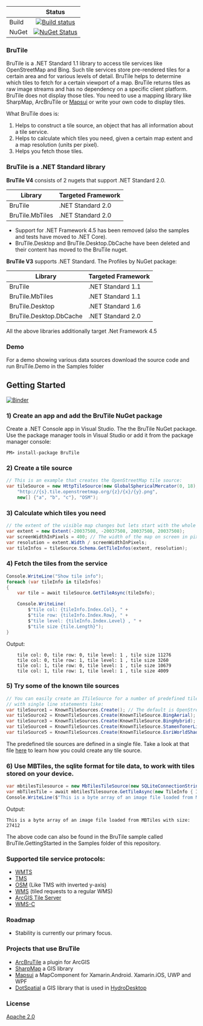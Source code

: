 |   | Status  | 
| ------------- |:-------------:|
| Build | [![Build status](https://ci.appveyor.com/api/projects/status/5s4poobpfab9g8ny?svg=true)](https://ci.appveyor.com/project/pauldendulk/brutile) |
| NuGet | [![NuGet Status](http://img.shields.io/nuget/v/BruTile.svg?style=flat)](https://www.nuget.org/packages/BruTile/) |

### BruTile
BruTile is a .NET Standard 1.1 library to access tile services like OpenStreetMap and Bing. Such tile services store pre-rendered tiles for a certain area and for various levels of detail. BruTile helps to determine which tiles to fetch for a certain viewport of a map. 
BruTile returns tiles as raw image streams and has no dependency on a specific client platform. BruTile does not display those tiles. You need to use a mapping library like SharpMap, ArcBruTile or [Mapsui](https://github.com/Mapsui/Mapsui) or write your own code to display tiles. 

What BruTile does is:

1. Helps to construct a tile source, an object that has all information about a tile service.
2. Helps to calculate which tiles you need, given a certain map extent and a map resolution (units per pixel). 
3. Helps you fetch those tiles.

### BruTile is a .NET Standard library

**BruTile V4** consists of 2 nugets that support .NET Standard 2.0.

| Library                  |   Targeted Framework  |
| ------------------------ | --------------------- |
| BruTile                  |  .NET Standard 2.0    |
| BruTile.MbTiles          |  .NET Standard 2.0    |

- Support for .NET Framework 4.5 has been removed (also the samples and tests have moved to .NET Core). 
- BruTile.Desktop and BruTile.Desktop.DbCache have been deleted and their content has moved to the BruTile nuget.

**BruTile V3** supports .NET Standard. The Profiles by NuGet package:

| Library                  |   Targeted Framework  |
| ------------------------ | --------------------- |
| BruTile                  |  .NET Standard 1.1    |
| BruTile.MbTiles          |  .NET Standard 1.1    |
| BruTile.Desktop          |  .NET Standard 1.6    |
| BruTile.Desktop.DbCache  |  .NET Standard 2.0    |

All the above libraries additionally target .Net Framework 4.5

### Demo
For a demo showing various data sources download the source code and run BruTile.Demo in the Samples folder

## Getting Started

[![Binder](https://mybinder.org/badge_logo.svg)](https://mybinder.org/v2/gh/bertt/brutile/patch-1)

### 1) Create an app and add the BruTile NuGet package
Create a .NET Console app in Visual Studio. The the BruTile NuGet package. Use the package manager tools in Visual Studio or add it from the package manager console:
```
PM> install-package BruTile 
```

### 2) Create a tile source
```c#
// This is an example that creates the OpenStreetMap tile source:
var tileSource = new HttpTileSource(new GlobalSphericalMercator(0, 18),
    "http://{s}.tile.openstreetmap.org/{z}/{x}/{y}.png",
    new[] {"a", "b", "c"}, "OSM");
```
### 3) Calculate which tiles you need
```c#
// the extent of the visible map changes but lets start with the whole world
var extent = new Extent(-20037508, -20037508, 20037508, 20037508);
var screenWidthInPixels = 400; // The width of the map on screen in pixels
var resolution = extent.Width / screenWidthInPixels;
var tileInfos = tileSource.Schema.GetTileInfos(extent, resolution);
```

### 4) Fetch the tiles from the service

```c#
Console.WriteLine("Show tile info");
foreach (var tileInfo in tileInfos)
{
    var tile = await tileSource.GetTileAsync(tileInfo);

    Console.WriteLine(
        $"tile col: {tileInfo.Index.Col}, " +
        $"tile row: {tileInfo.Index.Row}, " +
        $"tile level: {tileInfo.Index.Level} , " +
        $"tile size {tile.Length}");
}
```
Output:
```console
    tile col: 0, tile row: 0, tile level: 1 , tile size 11276
    tile col: 0, tile row: 1, tile level: 1 , tile size 3260
    tile col: 1, tile row: 0, tile level: 1 , tile size 10679
    tile col: 1, tile row: 1, tile level: 1 , tile size 4009
```

### 5) Try some of the known tile sources 

```c#
// You can easily create an ITileSource for a number of predefined tile servers
// with single line statements like:
var tileSource1 = KnownTileSources.Create(); // The default is OpenStreetMap
var tileSource2 = KnownTileSources.Create(KnownTileSource.BingAerial);
var tileSource3 = KnownTileSources.Create(KnownTileSource.BingHybrid);
var tileSource4 = KnownTileSources.Create(KnownTileSource.StamenTonerLite);
var tileSource5 = KnownTileSources.Create(KnownTileSource.EsriWorldShadedRelief);
```
The predefined tile sources are defined in a single file. Take a look at that file [here](https://github.com/BruTile/BruTile/blob/master/BruTile/Predefined/KnownTileSources.cs) to learn how you could create any tile source.


### 6) Use MBTiles, the sqlite format for tile data, to work with tiles stored on your device.

```c#
var mbtilesTilesource = new MbTilesTileSource(new SQLiteConnectionString("Resources/world.mbtiles", false));
var mbTilesTile = await mbtilesTilesource.GetTileAsync(new TileInfo { Index = new TileIndex(0, 0, 0) });
Console.WriteLine($"This is a byte array of an image file loaded from MBTiles with size: {mbTilesTile.Length}");
```
Output:
```console
This is a byte array of an image file loaded from MBTiles with size: 27412
```

The above code can also be found in the BruTile sample called BruTile.GettingStarted in the Samples folder of this repository.

### Supported tile service protocols:
* [WMTS](http://www.opengeospatial.org/standards/wmts)
* [TMS](https://wiki.osgeo.org/wiki/Tile_Map_Service_Specification)
* [OSM](http://wiki.openstreetmap.org/wiki/Slippy_map_tilenames) (Like TMS with inverted y-axis)
* [WMS](http://www.opengeospatial.org/standards/wms) (tiled requests to a regular WMS)
* [ArcGIS Tile Server](http://resources.arcgis.com/en/help/rest/apiref/tile.html)
* [WMS-C](https://wiki.osgeo.org/wiki/WMS_Tile_Caching#WMS-C_as_WMS_Profile)

### Roadmap
- Stability is currently our primary focus.

### Projects that use BruTile

* [ArcBruTile](https://bertt.itch.io/arcbrutile) a plugin for ArcGIS
* [SharpMap](https://github.com/SharpMap/SharpMap) a GIS library
* [Mapsui](https://github.com/Mapsui/Mapsui) a MapComponent for Xamarin.Android. Xamarin.iOS, UWP and WPF
* [DotSpatial](https://github.com/DotSpatial/DotSpatial) a GIS library that is used in [HydroDesktop](https://github.com/CUAHSI/HydroDesktop)

### License
[Apache 2.0](https://raw.githubusercontent.com/BruTile/BruTile/master/LICENSE.md)
